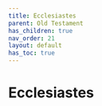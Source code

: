 ```yaml
---
title: Ecclesiastes
parent: Old Testament
has_children: true
nav_order: 21
layout: default
has_toc: true
---
```


# Ecclesiastes
